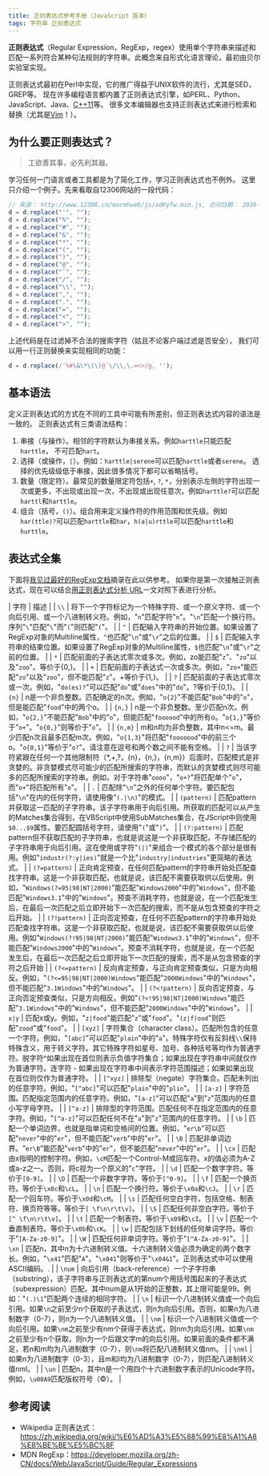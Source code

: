 ```yaml
---
title: 正则表达式参考手册（JavaScript 版本）
tags: 字符串 正则表达式
---
```


**正则表达式**（Regular Expression，RegExp，regex）使用单个字符串来描述和匹配一系列符合某种句法规则的字符串。此概念来自形式化语言理论，最初由贝尔实验室实现。

正则表达式最初在Perl中实现，它的推广得益于UNIX软件的流行，尤其是SED，GREP等。
现在许多编程语言都内置了正则表达式引擎，如PERL、Python、JavaScript、Java、[C++11][c11]等。
很多文本编辑器也支持正则表达式来进行检索和替换（尤其是[Vim][vim-config]！）。

<!--more-->

## 为什么要正则表达式？

> 工欲善其事，必先利其器。

学习任何一门语言或者工具都是为了简化工作，学习正则表达式也不例外。
这里只介绍一个例子。先来看取自12306网站的一段代码：

```javascript
// 来源： http://www.12306.cn/mormhweb/js/adKyfw.min.js, 访问日期： 2016-06-22
d = d.replace("'", "");
d = d.replace("%", "");
d = d.replace("#", "");
d = d.replace("&", "");
d = d.replace("*", "");
d = d.replace("(", "");
d = d.replace(")", "");
d = d.replace("@", "");
d = d.replace("`", "");
d = d.replace("/", "");
d = d.replace("\\", "");
d = d.replace(",", "");
d = d.replace(".", "");
d = d.replace("=", "");
d = d.replace("<", "");
d = d.replace(">", "");
```

上述代码是在过滤掉不合法的搜索字符（姑且不论客户端过滤是否安全），
我们可以用一行正则替换来实现相同的功能：

```javascript
d = d.replace(/'%#\&\*\(\)@`\/\\,\.=<>/g, '');
```

## 基本语法

定义正则表达式的方式在不同的工具中可能有所差别，但正则表达式内容的语法是一致的。
正则表达式有三类语法结构：

1. 串接（与操作）。相邻的字符默认为串接关系。例如`harttle`只能匹配`harttle`，
  不可匹配`hart`。
2. 选择（或操作，`|`）。例如：`harttle|serene`可以匹配`harttle`或者`serene`。
  选择的优先级级低于串接，因此很多情况下都可以省略括号。
3. 数量（限定符）。最常见的数量限定符包括`+`, `?`, `*`，分别表示左侧的字符出现一次或更多，不出现或出现一次，不出现或出现任意次。例如`harttle?`可以匹配`harttl`和`harttle`。
4. 组合（括号，`()`）。组合用来定义操作符的作用范围和优先级。例如`har(ttle)?`可以匹配`harttle`和`har`，`h(a|u)rttle`可以匹配`harttle`和`hurttle`。

## 表达式全集

下面将[我见过最好的RegExp文档][wiki-regexp]摘录在此以供参考。
如果你是第一次接触正则表达式，现在可以结合[用正则表达式分析 URL][regexp-url]一文对照下表进行分析。

| 字符 | 描述 |
| `\\` | 将下一个字符标记为一个特殊字符、或一个原义字符、或一个向后引用、或一个八进制转义符。例如，"`n`"匹配字符"`n`"。"`\n`"匹配一个换行符。序列"`\`"匹配"`\`"而"`(`"则匹配"`(`"。 |
| `^` | 匹配输入字符串的开始位置。如果设置了RegExp对象的Multiline属性，`^`也匹配"`\n`"或"`\r`"之后的位置。 |
| `$` | 匹配输入字符串的结束位置。如果设置了RegExp对象的Multiline属性，`$`也匹配"`\n`"或"`\r`"之前的位置。 |
| `*` | 匹配前面的子表达式零次或多次。例如，zo能匹配"`z`"、"`zo`"以及"`zoo`"。等价于{0,}。 |
| `+` | 匹配前面的子表达式一次或多次。例如，"`zo+`"能匹配"`zo`"以及"`zoo`"，但不能匹配"`z`"。+等价于{1,}。 |
| `?` | 匹配前面的子表达式零次或一次。例如，"`do(es)?`"可以匹配"`do`"或"`does`"中的"`do`"。?等价于{0,1}。 |
| `{n}` | n是一个非负整数。匹配确定的n次。例如，"`o{2}`"不能匹配"`Bob`"中的"`o`"，但是能匹配"`food`"中的两个o。 |
| `{n,}` | n是一个非负整数。至少匹配n次。例如，"`o{2,}`"不能匹配"`Bob`"中的"`o`"，但能匹配"`foooood`"中的所有o。"`o{1,}`"等价于"`o+`"。"`o{0,}`"则等价于"`o`"。 |
| `{n,m}` | m和n均为非负整数，其中n<=m。最少匹配n次且最多匹配m次。例如，"`o{1,3}`"将匹配"`fooooood`"中的前三个o。"`o{0,1}`"等价于"`o?`"。请注意在逗号和两个数之间不能有空格。 |
| `?` | 当该字符紧跟在任何一个其他限制符（*,+,?，{n}，{n,}，{n,m}）后面时，匹配模式是非贪婪的。非贪婪模式尽可能少的匹配所搜索的字符串，而默认的贪婪模式则尽可能多的匹配所搜索的字符串。例如，对于字符串"`oooo`"，"`o+?`"将匹配单个"`o`"，而"`o+`"将匹配所有"`o`"。 |
| `.` | 匹配除"`\n`"之外的任何单个字符。要匹配包括"`\n`"在内的任何字符，请使用像"`(.|\n)`"的模式。 |
| `(pattern)` | 匹配pattern并获取这一匹配的子字符串。该子字符串用于向后引用。所获取的匹配可以从产生的Matches集合得到，在VBScript中使用SubMatches集合，在JScript中则使用`$0...$9`属性。要匹配圆括号字符，请使用"`(`"或"`)`"。 |
| `(?:pattern)` | 匹配pattern但不获取匹配的子字符串，也就是说这是一个非获取匹配，不存储匹配的子字符串用于向后引用。这在使用或字符"`(|)`"来组合一个模式的各个部分是很有用。例如"`industr(?:y|ies)`"就是一个比"`industry|industries`"更简略的表达式。 |
| `(?=pattern)` | 正向肯定预查，在任何匹配pattern的字符串开始处匹配查找字符串。这是一个非获取匹配，也就是说，该匹配不需要获取供以后使用。例如，"`Windows(?=95|98|NT|2000)`"能匹配"`Windows2000`"中的"`Windows`"，但不能匹配"`Windows3.1`"中的"`Windows`"。预查不消耗字符，也就是说，在一个匹配发生后，在最后一次匹配之后立即开始下一次匹配的搜索，而不是从包含预查的字符之后开始。 |
| `(?!pattern)` | 正向否定预查，在任何不匹配pattern的字符串开始处匹配查找字符串。这是一个非获取匹配，也就是说，该匹配不需要获取供以后使用。例如"`Windows(?!95|98|NT|2000)`"能匹配"`Windows3.1`"中的"`Windows`"，但不能匹配"`Windows2000`"中的"`Windows`"。预查不消耗字符，也就是说，在一个匹配发生后，在最后一次匹配之后立即开始下一次匹配的搜索，而不是从包含预查的字符之后开始 |
| `(?<=pattern)` | 反向肯定预查，与正向肯定预查类似，只是方向相反。例如，"`(?<=95|98|NT|2000)Windows`"能匹配"`2000Windows`"中的"`Windows`"，但不能匹配"`3.1Windows`"中的"`Windows`"。 |
| `(?<!pattern)` | 反向否定预查，与正向否定预查类似，只是方向相反。例如"`(?<!95|98|NT|2000)Windows`"能匹配"`3.1Windows`"中的"`Windows`"，但不能匹配"`2000Windows`"中的"`Windows`"。 |
| `x|y` | 匹配x或y。例如，"`z|food`"能匹配"`z`"或"`food`"。"`(z|f)ood`"则匹配"`zood`"或"`food`"。 |
| `[xyz]` | 字符集合（character class）。匹配所包含的任意一个字符。例如，"`[abc]`"可以匹配"`plain`"中的"`a`"。特殊字符仅有反斜线`\\`保持特殊含义，用于转义字符。其它特殊字符如星号、加号、各种括号等均作为普通字符。脱字符^如果出现在首位则表示负值字符集合；如果出现在字符串中间就仅作为普通字符。连字符 - 如果出现在字符串中间表示字符范围描述；如果如果出现在首位则仅作为普通字符。 |
| `[^xyz]` | 排除型（negate）字符集合。匹配未列出的任意字符。例如，"`[^abc]`"可以匹配"`plain`"中的"`plin`"。 |
| `[a-z]` | 字符范围。匹配指定范围内的任意字符。例如，"`[a-z]`"可以匹配"`a`"到"`z`"范围内的任意小写字母字符。 |
| `[^a-z]` | 排除型的字符范围。匹配任何不在指定范围内的任意字符。例如，"`[^a-z]`"可以匹配任何不在"`a`"到"`z`"范围内的任意字符。 |
| `\b` | 匹配一个单词边界，也就是指单词和空格间的位置。例如，"`er\b`"可以匹配"`never`"中的"`er`"，但不能匹配"`verb`"中的"`er`"。 |
| `\B` | 匹配非单词边界。"`er\B`"能匹配"`verb`"中的"`er`"，但不能匹配"`never`"中的"`er`"。 |
| `\cx` | 匹配由x指明的控制字符。例如，`\cM`匹配一个Control-M或回车符。x的值必须为A-Z或a-z之一。否则，将c视为一个原义的"`c`"字符。 |
| `\d` | 匹配一个数字字符。等价于`[0-9]`。 |
| `\D` | 匹配一个非数字字符。等价于`[^0-9]`。 |
| `\f` | 匹配一个换页符。等价于`\x0c`和`\cL`。 |
| `\n` | 匹配一个换行符。等价于`\x0a`和`\cJ`。 |
| `\r` | 匹配一个回车符。等价于`\x0d`和`\cM`。 |
| `\s` | 匹配任何空白字符，包括空格、制表符、换页符等等。等价于`[ \f\n\r\t\v]`。 |
| `\S` | 匹配任何非空白字符。等价于`[^ \f\n\r\t\v]`。 |
| `\t` | 匹配一个制表符。等价于`\x09`和`\cI`。 |
| `\v` | 匹配一个垂直制表符。等价于`\x0b`和`\cK`。 |
| `\w` | 匹配包括下划线的任何单词字符。等价于"`[A-Za-z0-9]`"。 |
| `\W` | 匹配任何非单词字符。等价于"`[^A-Za-z0-9]`"。 |
| `\xn` | 匹配n，其中n为十六进制转义值。十六进制转义值必须为确定的两个数字长。例如，"`\x41`"匹配"`A`"。"`\x041`"则等价于"`\x04&1`"。正则表达式中可以使用ASCII编码。. |
| `\num` | 向后引用（back-reference）一个子字符串（substring），该子字符串与正则表达式的第num个用括号围起来的子表达式（subexpression）匹配。其中num是从1开始的正整数，其上限可能是99。例如："`(.)\1`"匹配两个连续的相同字符。 |
| `\n` | 标识一个八进制转义值或一个向后引用。如果`\n`之前至少n个获取的子表达式，则n为向后引用。否则，如果n为八进制数字（0-7），则n为一个八进制转义值。 |
| `\nm` | 标识一个八进制转义值或一个向后引用。如果`\nm`之前至少有nm个获得子表达式，则nm为向后引用。如果`\nm`之前至少有n个获取，则n为一个后跟文字m的向后引用。如果前面的条件都不满足，若n和m均为八进制数字（0-7），则`\nm`将匹配八进制转义值nm。 |
| `\nml` | 如果n为八进制数字（0-3），且m和l均为八进制数字（0-7），则匹配八进制转义值nml。 |
| `\un` | 匹配n，其中n是一个用四个十六进制数字表示的Unicode字符。例如，`\u00A9`匹配版权符号（©）。 |

## 参考阅读

* Wikipedia 正则表达式：<https://zh.wikipedia.org/wiki/%E6%AD%A3%E5%88%99%E8%A1%A8%E8%BE%BE%E5%BC%8F>
* MDN RegExp：<https://developer.mozilla.org/zh-CN/docs/Web/JavaScript/Guide/Regular_Expressions>

[c11]: /2015/10/08/cpp11.html
[vim-config]: /2013/11/08/vim-config.html
[wiki-regexp]: https://zh.wikipedia.org/wiki/%E6%AD%A3%E5%88%99%E8%A1%A8%E8%BE%BE%E5%BC%8F
[regexp-url]: /2016/02/23/javascript-regular-expressions.html
